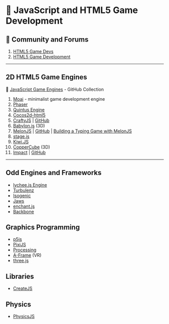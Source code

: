 # :space_invader: JavaScript and HTML5 Game Development

## :newspaper: Community and Forums

1. [HTML5 Game Devs](http://www.html5gamedevs.com/)
2. [HTML5 Game Development](https://html5gamedevelopment.com/)

***

## 2D HTML5 Game Engines

:link: [JavaScript Game Engines](https://github.com/collections/javascript-game-engines) - GitHub Collection

1. [Moai](https://moaiwebsite.github.io/) - minimalist game development engine
2. [Phaser](https://phaser.io/)
3. [Quintus Engine](https://github.com/cykod/Quintus)
4. [Cocos2d-html5](https://github.com/cocos2d/cocos2d-html5)
5. [CraftyJS](http://craftyjs.com/) | [GitHub](https://github.com/craftyjs/Crafty)
6. [Babylon.js](https://www.babylonjs.com/) (3D)
7. [MelonJS](http://www.melonjs.org/) | [GitHub](https://github.com/melonjs/melonJS) | [Building a Typing Game with MelonJS](https://blog.bitsrc.io/writing-a-typing-game-with-melonjs-ef0dd42f37bf)
8. [stage.js](http://piqnt.com/stage.js/)
9. [Kiwi.JS](http://www.kiwijs.org/)
10. [CopperCube](https://www.ambiera.com/coppercube/) (3D)
11. [Impact](https://impactjs.com/) | [GitHub](https://github.com/phoboslab/impact)

***

## Odd Engines and Frameworks

+ [lychee.js Engine](https://lychee.js.org/index.html)
+ [Turbulenz](http://biz.turbulenz.com/)
+ [Isogenic](https://github.com/Irrelon/ige)
+ [Jaws](https://github.com/ippa/jaws)
+ [enchant.js](https://github.com/wise9/enchant.js)
+ [Backbone](https://github.com/martindrapeau/backbone-game-engine)

## Graphics Programming

+ [p5js](../game-rendering-frameworks/p5js.md)
+ [PixiJS](../game-rendering-frameworks/pixijs.md)
+ [Processing](https://processing.org/)
+ [A-Frame](https://aframe.io/) (VR)
+ [three.js](https://threejs.org/)

## Libraries

+ [CreateJS](https://createjs.com/)

## Physics

+ [PhysicsJS](http://wellcaffeinated.net/PhysicsJS/)
